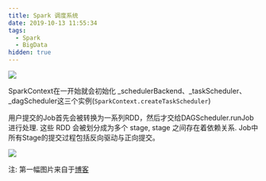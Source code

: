 ```yaml
---
title: Spark 调度系统
date: 2019-10-13 11:55:34
tags:
  - Spark
  - BigData
hidden: true
---
```

![](https://aron-blog-1257818292.cos.ap-shanghai.myqcloud.com/20191013145050.png)

SparkContext在一开始就会初始化 _schedulerBackend、_taskScheduler、_dagScheduler这三个实例(`SparkContext.createTaskScheduler`)

用户提交的Job首先会被转换为一系列RDD，然后才交给DAGScheduler.runJob进行处理. 这些 RDD 会被划分成为多个 stage, stage 之间存在着依赖关系. Job中所有Stage的提交过程包括反向驱动与正向提交。

![](https://aron-blog-1257818292.cos.ap-shanghai.myqcloud.com/20191013155718.png)


注: 第一幅图片来自于[博客](https://smartcxr.github.io/2019/05/01/Spark%E4%BD%9C%E4%B8%9A%E6%89%A7%E8%A1%8C%E5%8E%9F%E7%90%86/)